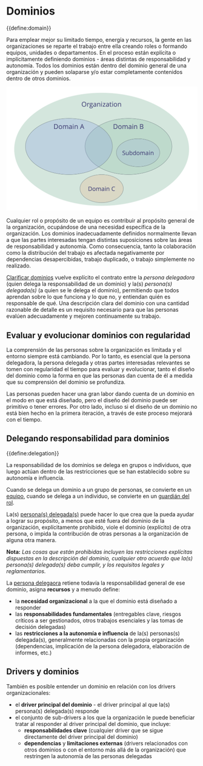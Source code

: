 # Dominios

{{define:domain}}

Para emplear mejor su limitado tiempo, energía y recursos, la gente en las organizaciones se reparte el trabajo entre ella creando roles o formando equipos, unidades o departamentos. En el proceso están explícita o implícitamente definiendo dominios - áreas distintas de responsabilidad y autonomía. Todos los dominios están dentro del dominio general de una organización y pueden solaparse y/o estar completamente contenidos dentro de otros dominios.

![Los dominios pueden superponerse y/o estar contenidos en otros dominios](img/driver-domain/domains-in-organizations.png)

Cualquier rol o propósito de un equipo es contribuir al propósito general de la organización, ocupándose de una necesidad específica de la organización. Los dominios inadecuadamente definidos normalmente llevan a que las partes interesadas tengan distintas suposiciones sobre las áreas de responsabilidad y autonomía. Como consecuencia, tanto la colaboración como la distribución del trabajo es afectada negativamente por dependencias desapercibidas, trabajo duplicado, o trabajo simplemente no realizado.

[Clarificar dominios](section:clarify-and-develop-domains) vuelve explícito el contrato entre la *persona delegadora* (quien delega la responsabilidad de un dominio) y la(s) *persona(s) delegada(s)* (a quien se le delega el dominio), permitiendo que todos aprendan sobre lo que funciona y lo que no, y entiendan quién es responsable de qué. Una descripción clara del dominio con una cantidad razonable de detalle es un requisito necesario para que las personas evalúen adecuadamente y mejoren continuamente su trabajo.

## Evaluar y evolucionar dominios con regularidad

La comprensión de las personas sobre la organización es limitada y el entorno siempre está cambiando. Por lo tanto, es esencial que la persona delegadora, la persona delegada y otras partes interesadas relevantes se tomen con regularidad el tiempo para evaluar y evolucionar, tanto el diseño del dominio como la forma en que las personas dan cuenta de él a medida que su comprensión del dominio se profundiza.

Las personas pueden hacer una gran labor dando cuenta de un dominio en el modo en que está diseñado, pero el diseño del dominio puede ser primitivo o tener errores. Por otro lado, incluso si el diseño de un dominio no está bien hecho en la primera iteración, a través de este proceso mejorará con el tiempo.

## Delegando responsabilidad para dominios

{{define:delegation}}

La responsabilidad de los dominios se delega en grupos o individuos, que luego actúan dentro de las restricciones que se han establecido sobre su autonomía e influencia.

Cuando se delega un dominio a un grupo de personas, se convierte en un [equipo](glossary:team), cuando se delega a un individuo, se convierte en un [guardián del rol](glossary:role-keeper).

La(s) [persona(s) delegada(s)](glossary:delegatee) puede hacer lo que crea que la pueda ayudar a lograr su propósito, a menos que esté fuera del dominio de la organización, explícitamente prohibido, viole el dominio (explícito) de otra persona, o impida la contribución de otras personas a la organización de alguna otra manera.

**Nota:** *Las cosas que están prohibidas incluyen las restricciones explícitas dispuestas en la descripción del dominio, cualquier otro acuerdo que la(s) persona(s) delegada(s) deba cumplir, y los requisitos legales y reglamentarios.*

La [persona delegaora](glossary:delegator) retiene todavía la responsabilidad general de ese dominio, asigna **recursos** y a menudo define:

- la **necesidad organizacional** a la que el dominio está diseñado a responder
- las **responsabilidades fundamentales** (entregables clave, riesgos críticos a ser gestionados, otros trabajos esenciales y las tomas de decisión delegadas)
- las **restricciones a la autonomía e influencia** de la(s) personas(s) delegada(s), generalmente relacionadas con la propia organización (dependencias, implicación de la persona delegadora, elaboración de informes, etc.)

## Drivers y dominios

También es posible entender un dominio en relación con los drivers organizacionales:

- el **driver principal del dominio** - el driver principal al que la(s) persona(s) delegada(s) responde
- el conjunto de sub-drivers a los que la organización le puede beneficiar tratar al responder al driver principal del dominio, que incluye: 
    - **responsabilidades clave** (cualquier driver que se sigue directamente del driver principal del dominio)
    - **dependencias** y **limitaciones externas** (drivers relacionados con otros dominios o con el entorno más allá de la organización) que restringen la autonomía de las personas delegadas